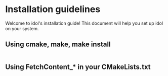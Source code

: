 # Installation guidelines

Welcome to idol's installation guide! This document will help you set up idol on your system.

## Using cmake, make, make install

```cmake

```

## Using FetchContent_* in your CMakeLists.txt


